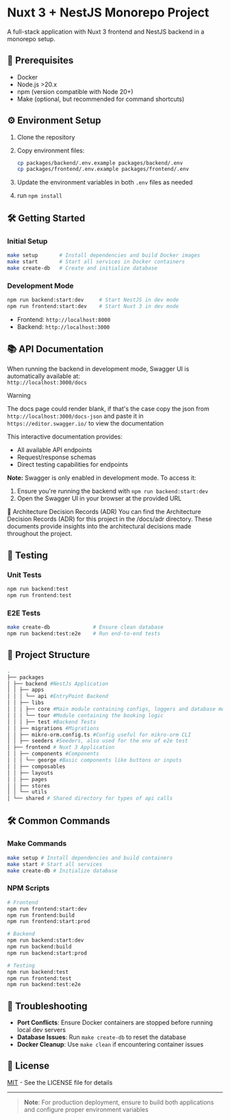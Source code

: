 # Nuxt 3 + NestJS Monorepo Project

A full-stack application with Nuxt 3 frontend and NestJS backend in a monorepo setup.

## 🚀 Prerequisites

- Docker
- Node.js >20.x
- npm (version compatible with Node 20+)
- Make (optional, but recommended for command shortcuts)

## ⚙️ Environment Setup

1. Clone the repository
2. Copy environment files:

   ```bash
   cp packages/backend/.env.example packages/backend/.env
   cp packages/frontend/.env.example packages/frontend/.env

   ```

3. Update the environment variables in both `.env` files as needed
4. run `npm install`

## 🛠️ Getting Started

### Initial Setup

```bash
make setup       # Install dependencies and build Docker images
make start       # Start all services in Docker containers
make create-db   # Create and initialize database
```

### Development Mode

```bash
npm run backend:start:dev     # Start NestJS in dev mode
npm run frontend:start:dev    # Start Nuxt 3 in dev mode
```

- Frontend: `http://localhost:8000`
- Backend: `http://localhost:3000`

## 📚 API Documentation

When running the backend in development mode, Swagger UI is automatically available at:  
`http://localhost:3000/docs`

> [!warning]
> The docs page could render blank, if that's the case copy the json from `http://localhost:3000/docs-json` and paste it in `https://editor.swagger.io/` to view the documentation

This interactive documentation provides:

- All available API endpoints
- Request/response schemas
- Direct testing capabilities for endpoints

**Note:** Swagger is only enabled in development mode. To access it:

1. Ensure you're running the backend with `npm run backend:start:dev`
2. Open the Swagger UI in your browser at the provided URL

📜 Architecture Decision Records (ADR)
You can find the Architecture Decision Records (ADR) for this project in the /docs/adr directory. These documents provide insights into the architectural decisions made throughout the project.

## 🧪 Testing

### Unit Tests

```bash
npm run backend:test
npm run frontend:test
```

### E2E Tests

```bash
make create-db              # Ensure clean database
npm run backend:test:e2e    # Run end-to-end tests
```

## 📂 Project Structure

```bash
.
├── packages
│ ├── backend #NestJs Application
│ │ ├── apps
│ │ │ └── api #EntryPoint Backend
│ │ ├── libs
│ │ │ ├── core #Main module containing configs, loggers and database module
│ │ │ └── tour #Module containing the booking logic
│ │ │ ├── test #Backend Tests
│ │ ├── migrations #Migrations
│ │ ├── mikro-orm.config.ts #Config useful for mikro-orm CLI
│ │ ├── seeders #Seeders, also used for the env of e2e test
│ ├── frontend # Nuxt 3 Application
│ │ ├── components #Components
│ │ │ └── george #Basic components like buttons or inputs
│ │ ├── composables
│ │ ├── layouts
│ │ ├── pages
│ │ ├── stores
│ │ └── utils
│ └── shared # Shared directory for types of api calls
```

## 🛠️ Common Commands

### Make Commands

```bash
make setup # Install dependencies and build containers
make start # Start all services
make create-db # Initialize database
```

### NPM Scripts

```bash
# Frontend
npm run frontend:start:dev
npm run frontend:build
npm run frontend:start:prod

# Backend
npm run backend:start:dev
npm run backend:build
npm run backend:start:prod

# Testing
npm run backend:test
npm run frontend:test
npm run backend:test:e2e
```

## 🔧 Troubleshooting

- **Port Conflicts**: Ensure Docker containers are stopped before running local dev servers
- **Database Issues**: Run `make create-db` to reset the database
- **Docker Cleanup**: Use `make clean` if encountering container issues

## 📄 License

[MIT](https://opensource.org/license/mit) - See the LICENSE file for details

---

> **Note**: For production deployment, ensure to build both applications and configure proper environment variables
